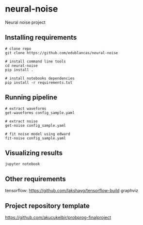 # neural-noise

Neural noise project

## Installing requirements

```shell
# clone repo
git clone https://github.com/edublancas/neural-noise

# install command line tools
cd neural-noise
pip install .

# install notebooks dependencies
pip install -r requirements.txt
```

## Running pipeline

```shell
# extract waveforms
get-waveforms config_sample.yaml

# extract noise
get-noise config_sample.yaml

# fit noise model using edward
fit-noise config_sample.yaml
```


## Visualizing results

```shell
jupyter notebook
```


## Other requirements


tensorflow: https://github.com/lakshayg/tensorflow-build
graphviz

## Project repository template

https://github.com/akucukelbir/probprog-finalproject